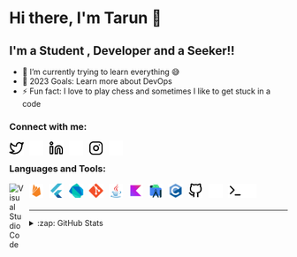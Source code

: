 # Hi there, I'm Tarun 👋 

## I'm a Student , Developer and a Seeker!!

- 🌱 I’m currently trying to learn everything 😅
- 🥅 2023 Goals: Learn more about DevOps
- ⚡ Fun fact: I love to play chess and sometimes I like to get stuck in a code

### Connect with me:

[<img align="left" alt="Twitter" width="26px" src="https://raw.githubusercontent.com/codeSTACKr/codeSTACKr/03518f3fa3bd8bc0f61e3557bc5912053cb399cf/img/twitter-light.svg" style="padding-right:10px;" />](https://twitter.com/chottuthejimmy#gh-light-mode-only)
[<img align="left" alt="Twitter" width="26px" src="https://raw.githubusercontent.com/codeSTACKr/codeSTACKr/03518f3fa3bd8bc0f61e3557bc5912053cb399cf/img/twitter-dark.svg" style="padding-right:10px;" />](https://twitter.com/chottuthejimmy#gh-dark-mode-only)
&nbsp;&nbsp;
[<img align="left" alt="LinkedIn" width="26px" src="https://raw.githubusercontent.com/codeSTACKr/codeSTACKr/03518f3fa3bd8bc0f61e3557bc5912053cb399cf/img/linkedin-light.svg" style="padding-right:10px;" />](https://www.linkedin.com/in/tarun-kumar-s-30b60b19a/#gh-light-mode-only)
[<img align="left" alt="LinkedIn" width="26px" src="https://raw.githubusercontent.com/codeSTACKr/codeSTACKr/03518f3fa3bd8bc0f61e3557bc5912053cb399cf/img/linkedin-dark.svg" style="padding-right:10px;" />](https://www.linkedin.com/in/tarun-kumar-s-30b60b19a/#gh-dark-mode-only)
&nbsp;&nbsp;
[<img align="left" alt="Instagram" width="26px" src="https://raw.githubusercontent.com/codeSTACKr/codeSTACKr/03518f3fa3bd8bc0f61e3557bc5912053cb399cf/img/instagram-light.svg" style="padding-right:10px;" />](https://instagram.com/tarun_the_thor?igshid=ZmZhODViOGI=#gh-light-mode-only)
[<img align="left" alt="Instagram" width="26px" src="https://raw.githubusercontent.com/codeSTACKr/codeSTACKr/03518f3fa3bd8bc0f61e3557bc5912053cb399cf/img/instagram-dark.svg" style="padding-right:10px;" />](https://instagram.com/tarun_the_thor?igshid=ZmZhODViOGI=#gh-dark-mode-only)



### Languages and Tools:

[<img align="left" alt="Visual Studio Code" width="26px" src="https://cdn.jsdelivr.net/gh/devicons/devicon/icons/vscode/vscode-original.svg" style="padding-right:10px;" />][webdevplaylist]
[<img align="left" alt="JavaScript" width="26px" src="https://raw.githubusercontent.com/devicons/devicon/1119b9f84c0290e0f0b38982099a2bd027a48bf1/icons/firebase/firebase-plain.svg" style="padding-right:10px;" />][jsplaylist]
[<img align="left" alt="React" width="26px" src="https://raw.githubusercontent.com/devicons/devicon/1119b9f84c0290e0f0b38982099a2bd027a48bf1/icons/flutter/flutter-original.svg" style="padding-right:10px;" />][reactplaylist]
[<img align="left" alt="Gatsby" width="26px" src="https://raw.githubusercontent.com/devicons/devicon/1119b9f84c0290e0f0b38982099a2bd027a48bf1/icons/dart/dart-original.svg" style="padding-right:10px;" />][webdevplaylist6]
[<img align="left" alt="GraphQL" width="26px" src="https://raw.githubusercontent.com/devicons/devicon/1119b9f84c0290e0f0b38982099a2bd027a48bf1/icons/git/git-original.svg" style="padding-right:10px;" />][webdevplaylist1]
[<img align="left" alt="Node.js" width="26px" src="https://raw.githubusercontent.com/devicons/devicon/1119b9f84c0290e0f0b38982099a2bd027a48bf1/icons/java/java-original.svg" style="padding-right:10px;" />][webdevplaylist2]
[<img align="left" alt="Deno" width="26px" src="https://raw.githubusercontent.com/devicons/devicon/1119b9f84c0290e0f0b38982099a2bd027a48bf1/icons/kotlin/kotlin-original.svg" style="padding-right:10px;" />][webdevplaylist3]
[<img align="left" alt="MongoDB" width="26px" src="https://raw.githubusercontent.com/devicons/devicon/1119b9f84c0290e0f0b38982099a2bd027a48bf1/icons/androidstudio/androidstudio-original.svg" style="padding-right:10px;" />][webdevplaylist4]
[<img align="left" alt="MySQL" width="26px" src="https://raw.githubusercontent.com/devicons/devicon/1119b9f84c0290e0f0b38982099a2bd027a48bf1/icons/c/c-original.svg" style="padding-right:10px;" />][webdevplaylist5]
[<img align="left" alt="GitHub" width="26px" src="https://raw.githubusercontent.com/codeSTACKr/codeSTACKr/03518f3fa3bd8bc0f61e3557bc5912053cb399cf/img/github-light.svg" style="padding-right:10px;" />](https://github.com/chottuthejimmy/#gh-light-mode-only)
[<img align="left" alt="GitHub" width="26px" src="https://raw.githubusercontent.com/codeSTACKr/codeSTACKr/03518f3fa3bd8bc0f61e3557bc5912053cb399cf/img/globe-dark.svg" style="padding-right:10px;" />](https://github.com/chottuthejimmy/#gh-dark-mode-only)
[<img align="left" alt="Terminal" width="26px" src="https://raw.githubusercontent.com/codeSTACKr/codeSTACKr/03518f3fa3bd8bc0f61e3557bc5912053cb399cf/img/terminal-light.svg" />](https://www.linux.org/#gh-light-mode-only/#gh-light-mode-only)
[<img align="left" alt="Terminal" width="26px" src="https://raw.githubusercontent.com/codeSTACKr/codeSTACKr/03518f3fa3bd8bc0f61e3557bc5912053cb399cf/img/terminal-dark.svg" />](https://www.linux.org/#gh-dark-mode-only)

<br />
<br />

---
<details>
  <summary>:zap: GitHub Stats</summary>

  <img align="left" alt="codeSTACKr's GitHub Stats" src="https://github-readme-stats.vercel.app/api?username=chottuthejimmy&show_icons=true&hide_border=false&title_color=ff652f&icon_color=FFE400&bg_color=09131B&text_color=ffffff&border_color=0c1a25" />

</details>

[website]: https://codeSTACKr.com
[course]: http://vsCodeHero.com
[twitter]: https://twitter.com/codeSTACKr
[youtube]: https://youtube.com/codeSTACKr
[instagram]: https://instagram.com/codeSTACKr
[linkedin]: https://linkedin.com/in/codeSTACKr
[webdevplaylist]: https://code.visualstudio.com
[webdevplaylist6]: https://dart.dev
[webdevplaylist5]: https://en.wikipedia.org/wiki/C_(programming_language)
[webdevplaylist4]: https://developer.android.com/studio
[webdevplaylist3]:https://kotlinlang.org
[webdevplaylist2]: https://www.java.com/en
[webdevplaylist1]: https://git-scm.com
[jsplaylist]: https://firebase.google.com
[cssplaylist]: https://www.youtube.com/playlist?list=PLkwxH9e_vrALSdvZuEh6gqQdmDoDIoqz4
[reactplaylist]:https://flutter.dev
